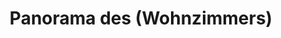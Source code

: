 ---
layout: panorama
parent: '/projects/private/song-for-good-night'
image: 'http://hub.acherno.com/svn/prispivna-pesen/Site/Panorami/Zlatina_Lozenets_Hol_Panorama_01_N.jpg'
title: 'Panorama des (Wohnzimmers)'
sitemap: false
---